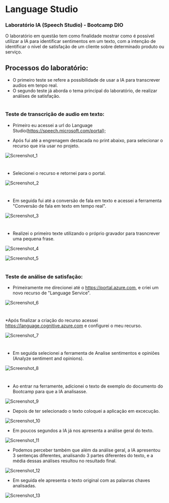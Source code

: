# Language Studio
### Laboratório IA (Speech Studio) - Bootcamp DIO

O laboratório em questão tem como finalidade mostrar como é possível utilizar a IA para identificar sentimentos em um texto, com a intenção de identificar o nível de satisfação de um cliente sobre determinado produto ou serviço.


## Processos do laboratório:
 - O primeiro teste se refere a possibilidade de usar a IA para transcrever audios em tenpo real.
 - O segundo teste já aborda o tema principal do laboratório, de realizar análises de satisfação.

#

### Teste de transcrição de audio em texto:

* Primeiro eu acessei a url do Language Studio(https://speech.microsoft.com/portal);
  
* Após fui até a  engrenagem destacada no print abaixo, para selecionar o recurso que iria usar no projeto.

  
![Screenshot_1](https://github.com/YgorCavalheiroOficial/Speech-Studio/assets/157850301/9effdf2f-e335-49f1-a556-0d4295e5a78a)

# 

* Selecionei o recurso e retornei para o portal.

![Screenshot_2](https://github.com/YgorCavalheiroOficial/Speech-Studio/assets/157850301/38cbda8f-28c0-400d-8e6c-c8c854e83203)

#

* Em seguida fui até a conversão de fala em texto e acessei a ferramenta "Conversão de fala em texto em tempo real".

![Screenshot_3](https://github.com/YgorCavalheiroOficial/Speech-Studio/assets/157850301/6c0b9d11-b8ba-4887-8289-dfb540969c03)

#

* Realizei o primeiro texte utilizando o próprio gravador para trasncrever uma pequena frase.

![Screenshot_4](https://github.com/YgorCavalheiroOficial/Speech-Studio/assets/157850301/224c66ad-12e3-4dcb-b8b0-d8bc29892654)

![Screenshot_5](https://github.com/YgorCavalheiroOficial/Speech-Studio/assets/157850301/7651135e-7ee8-43fd-afa6-00ae163ea33d)

#

### Teste de análise de satisfação:

* Primeiramente me direcionei até o https://portal.azure.com, e criei um novo recurso de "Language Service".

![Screenshot_6](https://github.com/YgorCavalheiroOficial/Speech-Studio/assets/157850301/c513881a-f0ee-44db-97a8-b84d61797486)

#

*Após finalizar a criação do recurso acessei https://language.cognitive.azure.com e configurei o meu recurso.

![Screenshot_7](https://github.com/YgorCavalheiroOficial/Speech-Studio/assets/157850301/8fa53c64-36d7-447b-979b-3dc8f388a4bd)

#

* Em seguida selecionei a ferramenta de Analise sentimentos e opiniões (Analyze sentiment and opinions).

![Screenshot_8](https://github.com/YgorCavalheiroOficial/Speech-Studio/assets/157850301/09c50a7e-8c30-49f6-bbd8-6a4be1afb221)

#

* Ao entrar na ferramente, adicionei o texto de exemplo do documento do Bootcamp para que a IA analisasse.

![Screenshot_9](https://github.com/YgorCavalheiroOficial/Speech-Studio/assets/157850301/56e677b9-05e5-45f7-92d5-3624a0490460)

* Depois de ter selecionado o texto coloquei a aplicação em excecução.

![Screenshot_10](https://github.com/YgorCavalheiroOficial/Speech-Studio/assets/157850301/9085d632-03e4-48dc-ab08-06a8fa503ccf)

* Em poucos segundos a IA já nos apresenta a análise geral do texto.

![Screenshot_11](https://github.com/YgorCavalheiroOficial/Speech-Studio/assets/157850301/e233f9d0-0c21-441b-9ddc-ef9b5c942fa5)

* Podemos perceber também que além da análise geral, a IA apresentou 3 sentenças diferentes, analisando 3 partes diferentes do texto, e a média dessas análises resultou no resultado final.

![Screenshot_12](https://github.com/YgorCavalheiroOficial/Speech-Studio/assets/157850301/65ad4bea-39a9-4932-9eea-5784964d727a)

* Em seguida ele apresenta o texto original com as palavras chaves analisadas.

![Screenshot_13](https://github.com/YgorCavalheiroOficial/Speech-Studio/assets/157850301/9426d561-27eb-4a0b-aa7a-570772626ca0)



